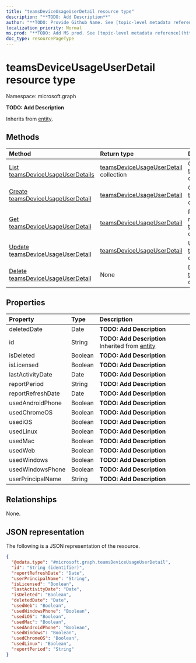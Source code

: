 ```yaml
---
title: "teamsDeviceUsageUserDetail resource type"
description: "**TODO: Add Description**"
author: "**TODO: Provide Github Name. See [topic-level metadata reference](https://msgo.azurewebsites.net/add/document/guidelines/metadata.html#topic-level-metadata)**"
localization_priority: Normal
ms.prod: "**TODO: Add MS prod. See [topic-level metadata reference](https://msgo.azurewebsites.net/add/document/guidelines/metadata.html#topic-level-metadata)**"
doc_type: resourcePageType
---
```


# teamsDeviceUsageUserDetail resource type

Namespace: microsoft.graph

**TODO: Add Description**


Inherits from [entity](../resources/entity.md).

## Methods
|Method|Return type|Description|
|:---|:---|:---|
|[List teamsDeviceUsageUserDetails](../api/teamsdeviceusageuserdetail-list.md)|[teamsDeviceUsageUserDetail](../resources/teamsdeviceusageuserdetail.md) collection|Get a list of the [teamsDeviceUsageUserDetail](../resources/teamsdeviceusageuserdetail.md) objects and their properties.|
|[Create teamsDeviceUsageUserDetail](../api/teamsdeviceusageuserdetail-create.md)|[teamsDeviceUsageUserDetail](../resources/teamsdeviceusageuserdetail.md)|Create a new [teamsDeviceUsageUserDetail](../resources/teamsdeviceusageuserdetail.md) object.|
|[Get teamsDeviceUsageUserDetail](../api/teamsdeviceusageuserdetail-get.md)|[teamsDeviceUsageUserDetail](../resources/teamsdeviceusageuserdetail.md)|Read the properties and relationships of a [teamsDeviceUsageUserDetail](../resources/teamsdeviceusageuserdetail.md) object.|
|[Update teamsDeviceUsageUserDetail](../api/teamsdeviceusageuserdetail-update.md)|[teamsDeviceUsageUserDetail](../resources/teamsdeviceusageuserdetail.md)|Update the properties of a [teamsDeviceUsageUserDetail](../resources/teamsdeviceusageuserdetail.md) object.|
|[Delete teamsDeviceUsageUserDetail](../api/teamsdeviceusageuserdetail-delete.md)|None|Deletes a [teamsDeviceUsageUserDetail](../resources/teamsdeviceusageuserdetail.md) object.|

## Properties
|Property|Type|Description|
|:---|:---|:---|
|deletedDate|Date|**TODO: Add Description**|
|id|String|**TODO: Add Description** Inherited from [entity](../resources/entity.md)|
|isDeleted|Boolean|**TODO: Add Description**|
|isLicensed|Boolean|**TODO: Add Description**|
|lastActivityDate|Date|**TODO: Add Description**|
|reportPeriod|String|**TODO: Add Description**|
|reportRefreshDate|Date|**TODO: Add Description**|
|usedAndroidPhone|Boolean|**TODO: Add Description**|
|usedChromeOS|Boolean|**TODO: Add Description**|
|usediOS|Boolean|**TODO: Add Description**|
|usedLinux|Boolean|**TODO: Add Description**|
|usedMac|Boolean|**TODO: Add Description**|
|usedWeb|Boolean|**TODO: Add Description**|
|usedWindows|Boolean|**TODO: Add Description**|
|usedWindowsPhone|Boolean|**TODO: Add Description**|
|userPrincipalName|String|**TODO: Add Description**|

## Relationships
None.

## JSON representation
The following is a JSON representation of the resource.
<!-- {
  "blockType": "resource",
  "keyProperty": "id",
  "@odata.type": "microsoft.graph.teamsDeviceUsageUserDetail",
  "baseType": "microsoft.graph.entity",
  "openType": false
}
-->
``` json
{
  "@odata.type": "#microsoft.graph.teamsDeviceUsageUserDetail",
  "id": "String (identifier)",
  "reportRefreshDate": "Date",
  "userPrincipalName": "String",
  "isLicensed": "Boolean",
  "lastActivityDate": "Date",
  "isDeleted": "Boolean",
  "deletedDate": "Date",
  "usedWeb": "Boolean",
  "usedWindowsPhone": "Boolean",
  "usediOS": "Boolean",
  "usedMac": "Boolean",
  "usedAndroidPhone": "Boolean",
  "usedWindows": "Boolean",
  "usedChromeOS": "Boolean",
  "usedLinux": "Boolean",
  "reportPeriod": "String"
}
```

